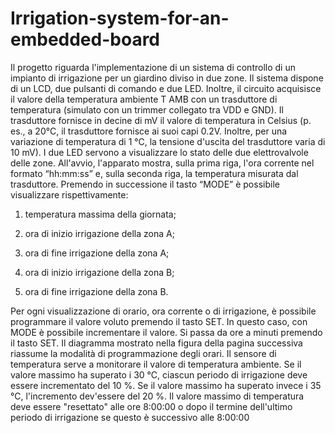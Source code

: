 # Irrigation-system-for-an-embedded-board

Il progetto riguarda l'implementazione di un sistema di controllo di un impianto di irrigazione per un giardino diviso in due
zone. Il sistema dispone di un LCD, due pulsanti di comando e
due LED. Inoltre, il circuito acquisisce il valore della temperatura ambiente T AMB con un trasduttore
di temperatura (simulato con un trimmer collegato tra VDD e GND).
Il trasduttore fornisce in decine di mV il valore di temperatura in Celsius (p. es., a 20°C, il
trasduttore fornisce ai suoi capi 0.2V. Inoltre, per una variazione di temperatura di 1 °C, la tensione
d'uscita del trasduttore varia di 10 mV).
I due LED servono a visualizzare lo stato delle due elettrovalvole delle zone.
All'avvio, l'apparato mostra, sulla prima riga, l'ora corrente nel formato “hh:mm:ss” e, sulla
seconda riga, la temperatura misurata dal trasduttore.
Premendo in successione il tasto “MODE” è possibile visualizzare rispettivamente:

1) temperatura massima della giornata;

3) ora di inizio irrigazione della zona A;

4) ora di fine irrigazione della zona A;

5) ora di inizio irrigazione della zona B;

6) ora di fine irrigazione della zona B.

Per ogni visualizzazione di orario, ora corrente o di irrigazione, è possibile programmare il
valore voluto premendo il tasto SET. In questo caso, con MODE è possibile incrementare il valore.
Si passa da ore a minuti premendo il tasto SET. Il diagramma mostrato nella figura della pagina
successiva riassume la modalità di programmazione degli orari.
Il sensore di temperatura serve a monitorare il valore di temperatura ambiente. Se il valore
massimo ha superato i 30 °C, ciascun periodo di irrigazione deve essere incrementato del 10 %. Se il
valore massimo ha superato invece i 35 °C, l'incremento dev'essere del 20 %.
Il valore massimo di temperatura deve essere "resettato" alle ore 8:00:00 o dopo il termine
dell'ultimo periodo di irrigazione se questo è successivo alle 8:00:00
